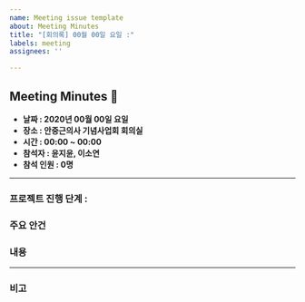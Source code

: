 ```yaml
---
name: Meeting issue template
about: Meeting Minutes
title: "[회의록] 00월 00일 요일 :"
labels: meeting
assignees: ''

---
```


## Meeting Minutes 📝

* __날짜 : 2020년 00월 00일 요일__
* __장소 : 안중근의사 기념사업회 회의실__
* __시간 : 00:00 ~ 00:00__
* __참석자 : 윤지윤, 이소연__
* __참석 인원 : 0명__

---

### 프로젝트 진행 단계 :

### 주요 안건

### 내용

---

### 비고
